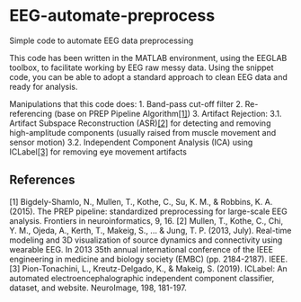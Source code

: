 # EEG-automate-preprocess
Simple code to automate EEG data preprocessing

This code has been written in the MATLAB environment, using the EEGLAB toolbox, to facilitate working by EEG raw messy data. Using the snippet code, you can be able to adopt a standard approach to clean EEG data and ready for analysis. 

Manipulations that this code does:
    1. Band-pass cut-off filter
    2. Re-referencing (base on PREP Pipeline Algorithm[[1]](#1))
    3. Artifact Rejection:
      3.1. Artifact Subspace Reconstruction (ASR)[[2]](#2) for detecting and removing high-amplitude components (usually raised from muscle movement and sensor motion)
      3.2. Independent Component Analysis (ICA) using ICLabel[[3]](#3) for removing eye movement artifacts
      
## References
<a id="1">[1]</a> 
Bigdely-Shamlo, N., Mullen, T., Kothe, C., Su, K. M., & Robbins, K. A. (2015). The PREP pipeline: standardized preprocessing for large-scale EEG analysis. Frontiers in neuroinformatics, 9, 16.
<a id="2">[2]</a> 
Mullen, T., Kothe, C., Chi, Y. M., Ojeda, A., Kerth, T., Makeig, S., ... & Jung, T. P. (2013, July). Real-time modeling and 3D visualization of source dynamics and connectivity using wearable EEG. In 2013 35th annual international conference of the IEEE engineering in medicine and biology society (EMBC) (pp. 2184-2187). IEEE.
<a id="3">[3]</a>
Pion-Tonachini, L., Kreutz-Delgado, K., & Makeig, S. (2019). ICLabel: An automated electroencephalographic independent component classifier, dataset, and website. NeuroImage, 198, 181-197.
